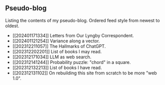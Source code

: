 ## Pseudo-blog
Listing the contents of my pseudo-blog. Ordered feed style from newest to
oldest.

* [[202401171334]] Letters from Our Lyngby Correspondent.
* [[202401121254]] Variance along a vector.
* [[202312211057]] The Hallmarks of ChatGPT.
* [[202312202201]] List of books I may read.
* [[202312171034]] LLM as web search.
* [[202312141244]] Probability puzzle: "chord" in a square.
* [[202312132213]] List of books I have read.
* [[202312131102]] On rebuilding this site from scratch to be more "web 1.0".

